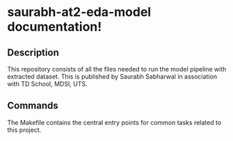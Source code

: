 # saurabh-at2-eda-model documentation!

## Description

This repository consists of all the files needed to run the model pipeline with extracted dataset. This is published by Saurabh Sabharwal in association with TD School, MDSI, UTS.

## Commands

The Makefile contains the central entry points for common tasks related to this project.

